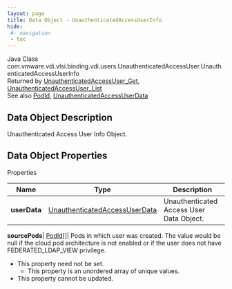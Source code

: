 ```yaml
---
layout: page
title: Data Object - UnauthenticatedAccessUserInfo
hide:
 #- navigation
 - toc
---
```






Java Class
    com.vmware.vdi.vlsi.binding.vdi.users.UnauthenticatedAccessUser.UnauthenticatedAccessUserInfo  
Returned by
     [UnauthenticatedAccessUser_Get](vdi.users.UnauthenticatedAccessUser.md#get), [UnauthenticatedAccessUser_List](vdi.users.UnauthenticatedAccessUser.md#list)  
See also
     [PodId](vdi.entity.PodId.md), [UnauthenticatedAccessUserData](vdi.users.UnauthenticatedAccessUser.UnauthenticatedAccessUserData.md)  

## Data Object Description 

Unauthenticated Access User Info Object. 

## Data Object Properties

Properties

Name |  Type |  Description   
---|---|---  
**userData**| [UnauthenticatedAccessUserData](vdi.users.UnauthenticatedAccessUser.UnauthenticatedAccessUserData.md)|  Unauthenticated Access User Data Object.   
  
**sourcePods**| [PodId[]](vdi.entity.PodId.md)|  Pods in which user was created. The value would be null if the cloud pod architecture is not enabled or if the user does not have FEDERATED_LDAP_VIEW privilege.   


* This property need not be set.
  * This property is an unordered array of unique values.
* This property cannot be updated.

  
  
  

  
  

